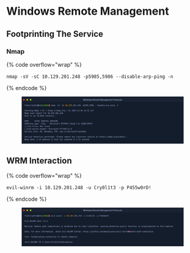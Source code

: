# Windows Remote Management

## Footprinting The Service

### Nmap

{% code overflow="wrap" %}
```
nmap -sV -sC 10.129.201.248 -p5985,5986 --disable-arp-ping -n
```
{% endcode %}

<figure><img src="../.gitbook/assets/image (7) (1) (1).png" alt=""><figcaption></figcaption></figure>

## WRM Interaction

{% code overflow="wrap" %}
```
evil-winrm -i 10.129.201.248 -u Cry0l1t3 -p P455w0rD!
```
{% endcode %}

<figure><img src="../.gitbook/assets/image (8) (1) (1).png" alt=""><figcaption></figcaption></figure>
